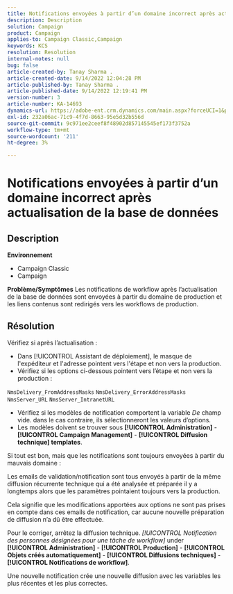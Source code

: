 ```yaml
---
title: Notifications envoyées à partir d’un domaine incorrect après actualisation de la base de données
description: Description
solution: Campaign
product: Campaign
applies-to: Campaign Classic,Campaign
keywords: KCS
resolution: Resolution
internal-notes: null
bug: false
article-created-by: Tanay Sharma .
article-created-date: 9/14/2022 12:04:28 PM
article-published-by: Tanay Sharma .
article-published-date: 9/14/2022 12:19:41 PM
version-number: 3
article-number: KA-14693
dynamics-url: https://adobe-ent.crm.dynamics.com/main.aspx?forceUCI=1&pagetype=entityrecord&etn=knowledgearticle&id=a95eeb5e-2534-ed11-9db1-002248086735
exl-id: 232a06ac-71c9-4f7d-8663-95e5d32b556d
source-git-commit: 9c971ee2ceef8f48902d857145545ef173f3752a
workflow-type: tm+mt
source-wordcount: '211'
ht-degree: 3%

---
```


# Notifications envoyées à partir d’un domaine incorrect après actualisation de la base de données

## Description

<b>Environnement</b>
- Campaign Classic
- Campaign



<b>Problème/Symptômes</b>
Les notifications de workflow après l’actualisation de la base de données sont envoyées à partir du domaine de production et les liens contenus sont redirigés vers les workflows de production.


## Résolution


Vérifiez si après l’actualisation :

- Dans [!UICONTROL Assistant de déploiement], le masque de l&#39;expéditeur et l&#39;adresse pointent vers l&#39;étape et non vers la production.
- Vérifiez si les options ci-dessous pointent vers l’étape et non vers la production :


`NmsDelivery_FromAddressMasks`
`NmsDelivery_ErrorAddressMasks`
`NmsServer_URL`
`NmsServer_IntranetURL`



- Vérifiez si les modèles de notification comportent la variable *De* champ vide. dans le cas contraire, ils sélectionneront les valeurs d’options.
- Les modèles doivent se trouver sous <b>[!UICONTROL Administration]</b> - <b>[!UICONTROL Campaign Management]</b> - <b>[!UICONTROL Diffusion technique] templates</b>.




Si tout est bon, mais que les notifications sont toujours envoyées à partir du mauvais domaine :

Les emails de validation/notification sont tous envoyés à partir de la même diffusion récurrente technique qui a été analysée et préparée il y a longtemps alors que les paramètres pointaient toujours vers la production.

Cela signifie que les modifications apportées aux options ne sont pas prises en compte dans ces emails de notification, car aucune nouvelle préparation de diffusion n’a dû être effectuée.

Pour le corriger, arrêtez la diffusion technique. *[!UICONTROL Notification des personnes désignées pour une tâche de workflow]* under <b>[!UICONTROL Administration]</b> - <b>[!UICONTROL Production]</b> - <b>[!UICONTROL Objets créés automatiquement]</b> - <b>[!UICONTROL Diffusions techniques]</b> - <b>[!UICONTROL Notifications de workflow]</b>.

Une nouvelle notification crée une nouvelle diffusion avec les variables les plus récentes et les plus correctes.

